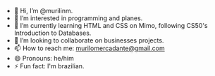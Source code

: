 - 👋 Hi, I’m @murilinm.
- 👀 I’m interested in programming and planes.
- 🌱 I’m currently learning HTML and CSS on Mimo, following CS50's Introduction to Databases.
- 💞️ I’m looking to collaborate on businesses projects.
- 📫 How to reach me: murilomercadante@gmail.com
- 😄 Pronouns: he/him
- ⚡ Fun fact: I'm brazilian.

<!---
murilinm/murilinm is a ✨ special ✨ repository because its `README.md` (this file) appears on your GitHub profile.
You can click the Preview link to take a look at your changes.
--->
